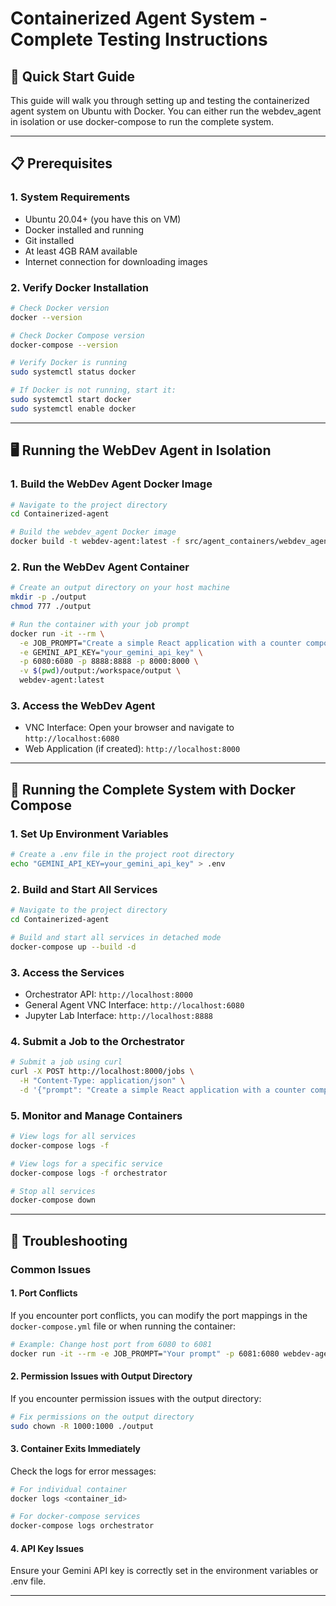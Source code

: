 # Containerized Agent System - Complete Testing Instructions

## 🚀 Quick Start Guide

This guide will walk you through setting up and testing the containerized agent system on Ubuntu with Docker. You can either run the webdev_agent in isolation or use docker-compose to run the complete system.

---

## 📋 Prerequisites

### 1. System Requirements
- Ubuntu 20.04+ (you have this on VM)
- Docker installed and running
- Git installed
- At least 4GB RAM available
- Internet connection for downloading images

### 2. Verify Docker Installation
```bash
# Check Docker version
docker --version

# Check Docker Compose version
docker-compose --version

# Verify Docker is running
sudo systemctl status docker

# If Docker is not running, start it:
sudo systemctl start docker
sudo systemctl enable docker
```

---

## 🖥️ Running the WebDev Agent in Isolation

### 1. Build the WebDev Agent Docker Image
```bash
# Navigate to the project directory
cd Containerized-agent

# Build the webdev_agent Docker image
docker build -t webdev-agent:latest -f src/agent_containers/webdev_agent/Dockerfile .
```

### 2. Run the WebDev Agent Container
```bash
# Create an output directory on your host machine
mkdir -p ./output
chmod 777 ./output

# Run the container with your job prompt
docker run -it --rm \
  -e JOB_PROMPT="Create a simple React application with a counter component" \
  -e GEMINI_API_KEY="your_gemini_api_key" \
  -p 6080:6080 -p 8888:8888 -p 8000:8000 \
  -v $(pwd)/output:/workspace/output \
  webdev-agent:latest
```

### 3. Access the WebDev Agent
- VNC Interface: Open your browser and navigate to `http://localhost:6080`
- Web Application (if created): `http://localhost:8000`

---

## 🔄 Running the Complete System with Docker Compose

### 1. Set Up Environment Variables
```bash
# Create a .env file in the project root directory
echo "GEMINI_API_KEY=your_gemini_api_key" > .env
```

### 2. Build and Start All Services
```bash
# Navigate to the project directory
cd Containerized-agent

# Build and start all services in detached mode
docker-compose up --build -d
```

### 3. Access the Services
- Orchestrator API: `http://localhost:8000`
- General Agent VNC Interface: `http://localhost:6080`
- Jupyter Lab Interface: `http://localhost:8888`

### 4. Submit a Job to the Orchestrator
```bash
# Submit a job using curl
curl -X POST http://localhost:8000/jobs \
  -H "Content-Type: application/json" \
  -d '{"prompt": "Create a simple React application with a counter component", "agent_type": "general"}'
```

### 5. Monitor and Manage Containers
```bash
# View logs for all services
docker-compose logs -f

# View logs for a specific service
docker-compose logs -f orchestrator

# Stop all services
docker-compose down
```

---

## 🔧 Troubleshooting

### Common Issues

#### 1. Port Conflicts
If you encounter port conflicts, you can modify the port mappings in the `docker-compose.yml` file or when running the container:
```bash
# Example: Change host port from 6080 to 6081
docker run -it --rm -e JOB_PROMPT="Your prompt" -p 6081:6080 webdev-agent:latest
```

#### 2. Permission Issues with Output Directory
If you encounter permission issues with the output directory:
```bash
# Fix permissions on the output directory
sudo chown -R 1000:1000 ./output
```

#### 3. Container Exits Immediately
Check the logs for error messages:
```bash
# For individual container
docker logs <container_id>

# For docker-compose services
docker-compose logs orchestrator
```

#### 4. API Key Issues
Ensure your Gemini API key is correctly set in the environment variables or .env file.

---
